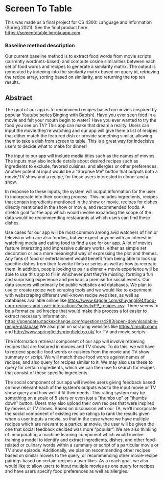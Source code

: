 # Screen To Table

This was made as a final project for CS 4300: Language and Information (Spring 2021). See the final product here: https://screentotable.herokuapp.com

### Baseline method description
Our current baseline method is to extract food words from movie scripts (currently wordnets-based) and compute cosine similarities between each set of food words and recipes to generate a similarity matrix. The output is generated by indexing into the similarity matrix based on query id, retrieving the recipe array, sorting based on similarity, and returning the top ten results. 

## Abstract
The goal of our app is to recommend recipes based on movies (inspired by popular Youtube series Binging with Babish). Have you ever seen food in a movie and felt your mouth begin to water? Have you ever wanted to try the food you see on TV? This app can make that dream a reality. Users can input the movie they’re watching and our app will give them a list of recipes that either match the featured dish or provide something similar, allowing them to take a dish from screen to table. This is a great way for indecisive users to decide what to make for dinner!

The input to our app will include media titles such as the names of movies. The inputs may also include details about desired recipes such as ingredients to exclude, favored cuisines, and allergies or other preferences. Another potential input would be a “Surprise Me” button that outputs both a movie/TV show and a recipe, for those users interested in dinner and a show. 

In response to these inputs, the system will output information for the user to incorporate into their cooking process. This includes ingredients, recipes that contain ingredients mentioned in the show or movie, recipes for dishes directly mentioned in the show or movie, and recommended foods. A stretch goal for the app which would involve expanding the scope of the data would be recommending restaurants at which users can find these dishes. 

Use cases for our app will be most common among avid watchers of film or television who are also foodies, but we expect anyone with an interest in watching media and eating food to find a use for our app. A lot of movies feature interesting and impressive culinary works, either as simple set decoration or as a more meaningful way of expressing the plot and themes. Any fans of food or entertainment would benefit from being able to look up specific dishes from their favorite films or series as well as how to recreate them. In addition, people looking to pair a dinner + movie experience will be able to use this app to fill in whichever part they’re missing, forming a fun and surprising experience and perhaps a premise for social events. 
  Our data sources will primarily be public websites and databases. We plan to use or create recipe web scraping tools and we would like to experiment with webscraping different well-known recipe websites, as well as databases available online like https://www.kaggle.com/shuyangli94/food-com-recipes-and-user-interactions?select=PP_recipes.csv. There seems to be a format called hrecipe that would make this process a lot easier to extract necessary information: https://opendata.stackexchange.com/questions/4283/open-downloadable-recipe-database
We also plan on scraping websites like https://imsdb.com/ and http://www.springfieldspringfield.co.uk/ for TV and movie scripts.

The information retrieval component of our app will involve retrieving recipes that are featured in movies and TV shows. To do this, we will have to retrieve specific food words or cuisines from the movie and TV show summary or script. We will match these food words against names of recipes, and also query for recipes similar to it. We may also use these to query for certain ingredients, which we can then use to search for recipes that consist of these specific ingredients.

The social component of our app will involve users giving feedback based on how relevant each of the system’s outputs was to the input movie or TV show query and how well it fit their needs. This rating system may be something on a scale of 5 stars or even just a “thumbs up” or “thumbs down” button. Users may also upload their own recipes that were inspired by movies or TV shows. Based on discussion with our TA, we’ll incorporate the social component of existing recipe ratings to rank the results given when a user inputs a movie, so that in the case where we have multiple recipes which are relevant to a particular movie, the user will be given the one that social feedback decided was more “popular”. We are also thinking of incorporating a machine learning component which would involve training a model to identify and extract ingredients, dishes, and other food-related or culinary words within a summary or script of a particular movie or TV show episode. Additionally, we plan on recommending other recipes based on similar movies to the query, or recommending other movie-recipe pairings based on certain recipes a user likes. As a reach goal, we also would like to allow users to input multiple movies as one query for recipes and have users specify food preferences as well as allergies.
